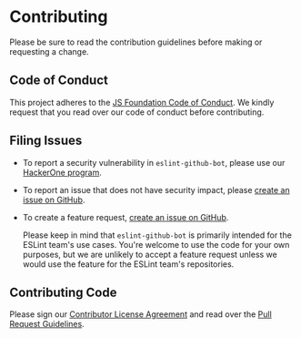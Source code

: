 # Contributing

Please be sure to read the contribution guidelines before making or requesting a change.

## Code of Conduct

This project adheres to the [JS Foundation Code of Conduct](https://js.foundation/community/code-of-conduct). We kindly request that you read over our code of conduct before contributing.

## Filing Issues

* To report a security vulnerability in `eslint-github-bot`, please use our [HackerOne program](https://hackerone.com/eslint).
* To report an issue that does not have security impact, please [create an issue on GitHub](https://github.com/eslint/eslint-github-bot/issues/new).
* To create a feature request, [create an issue on GitHub](https://github.com/eslint/eslint-github-bot/issues/new).

    Please keep in mind that `eslint-github-bot` is primarily intended for the ESLint team's use cases. You're welcome to use the code for your own purposes, but we are unlikely to accept a feature request unless we would use the feature for the ESLint team's repositories.

## Contributing Code

Please sign our [Contributor License Agreement](https://cla.js.foundation/eslint/eslint) and read over the [Pull Request Guidelines](https://eslint.org/docs/developer-guide/contributing/pull-requests).
